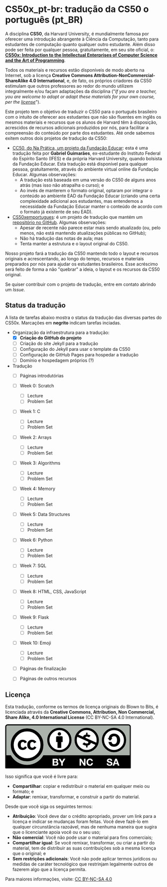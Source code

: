 # CS50x\_pt-br: tradução da CS50 o português (pt_BR)

A disciplina **CS50**, da Harvard University, é mundialmente famosa por oferecer
uma introdução abrangente à Ciência da Computação, tanto para estudantes de
computação quanto qualquer outro estudante. Além disso pode ser feita por
qualquer pessoa, gratuitamente, em seu site oficial, o:
[**CS50x: Introduction to the Intellectual Enterprises of Computer Science and
the Art of Programming**](https://cs50.harvard.edu/x/).

Todos os materiais e recursos estão disponíveis de modo aberto na Internet,
sob a licença **Creative Commons Attribution-NonCommercial-ShareAlike 4.0
International**, e, de fato, os próprios criadores da CS50 estimulam que outros
professores ao redor do mundo utilizem integralmente e/ou façam adaptações da
disciplina ("_If you are a teacher, you are welcome to adopt or adapt these
materials for your own course, per the
[license](https://cs50.harvard.edu/x/license)_").

Este projeto tem o objetivo de traduzir o CS50 para o português brasileiro com o
intuito de oferecer aos estudantes que não são fluentes em inglês os mesmos
materiais e recursos que os alunos de Harvard têm à disposição, acrescidos de
recursos adicionais produzidos por nós, para facilitar a compreensão do conteúdo
por parte dos estudantes. Até onde sabemos exitem outros dois projetos de
tradução da CS50:

* [CC50, do Na Prática, um projeto da Fundação
  Educar](https://www.estudarfora.org.br/cursos/cc50/): esta é uma tradução
  feita por **Gabriel Guimarães**, ex-estudante do Instituto Federal do Espírito
  Santo (IFES) e da própria Harvard University, quando bolsista da Fundação
  Educar. Esta tradução está disponível para qualquer pessoa, gratuitamente,
  através do ambiente virtual online da Fundação Educar. Algumas observações:
    * A tradução está baseada em uma versão do CS50 de alguns anos atrás (mas
      isso não atrapalha o curso); e
    * Ao invés de manterem o formato original, optaram por integrar o conteúdo
      ao ambiente EAD da Fundação Educar (criando uma certa complexidade
      adicional aos estudantes, mas entendemos a necessidade da Fundação Educar
      manter o conteúdo de acordo com o formato já existente de seu EAD).
* [CS50xemportugues](https://cs50xemportugues.github.io/2023/): é um projeto
  de tradução que mantém um [repositório no
  GitHub](https://github.com/cs50xemportugues/). Algumas observações:
    * Apesar de recente não parece estar mais sendo atualizado (ou, pelo menos,
      não está mantendo atualizações públicas no GitHub);
    * Não há tradução das notas de aula; mas
    * Tenta manter a estrutura e o layout original do CS50.

Nosso projeto fará a tradução da CS50 mantendo todo o layout e recursos
originais e acrescentando, ao longo do tempo, recursos e materiais preparados
por nós para ajudar os estudantes brasileiros. Esse acréscimo será feito de
forma a não "quebrar" a ideia, o layout e os recursos da CS50 original.

Se quiser contribuir com o projeto de tradução, entre em contato abrindo um
*Issue*.


## Status da tradução
A lista de tarefas abaixo mostra o status da tradução das diversas partes do
CS50x. Marcações em **negrito** indicam tarefas inciadas.

- Organização da infraestrutura para a tradução:
  - [x] **Criação do GitHub do projeto**
  - [ ] Criação do site Jekyll para a tradução
  - [ ] Configuração do Jekyll para usar o template da CS50
  - [ ] Configuração de GitHub Pages para hospedar a tradução
  - [ ] Domínio e hospedagem próprios (?)

- Tradução
  - [ ] Páginas introdutórias
  - [ ] Week 0: Scratch
    - [ ] Lecture
    - [ ] Problem Set
  - [ ] Week 1: C
    - [ ] Lecture
    - [ ] Problem Set
  - [ ] Week 2: Arrays
    - [ ] Lecture
    - [ ] Problem Set
  - [ ] Week 3: Algorithms
    - [ ] Lecture
    - [ ] Problem Set
  - [ ] Week 4: Memory
    - [ ] Lecture
    - [ ] Problem Set
  - [ ] Week 5: Data Structures
    - [ ] Lecture
    - [ ] Problem Set
  - [ ] Week 6: Python
    - [ ] Lecture
    - [ ] Problem Set
  - [ ] Week 7: SQL
    - [ ] Lecture
    - [ ] Problem Set
  - [ ] Week 8: HTML, CSS, JavaScript
    - [ ] Lecture
    - [ ] Problem Set
  - [ ] Week 9: Flask
    - [ ] Lecture
    - [ ] Problem Set
  - [ ] Week 10: Emoji
    - [ ] Lecture
    - [ ] Problem Set
  - [ ] Páginas de finalização
  - [ ] Páginas de outros recursos


## Licença
Esta tradução, conforme os termos de licença originais do Blown to Bits, é
licenciada através da **Creative Commons, Attribution, Non Commercial, Share
Alike, 4.0 International License** (CC BY-NC-SA 4.0 International).

![CC BY-NC-SA 4.0](https://raw.githubusercontent.com/computacaoraiz/cs50x_pt-br/master/imagens/cc-by-nc-sa.png)

Isso significa que você é livre para:

* **Compartilhar**: copiar e redistribuir o material em qualquer meio ou
  formato; e
* **Adaptar**: remixar, transformar, e construir a partir do material.

Desde que você siga os seguintes termos:

* **Atribuição**: Você deve dar o crédito apropriado, prover um link para a
  licença e indicar se mudanças foram feitas. Você deve fazê-lo em qualquer
  circunstância razoável, mas de nenhuma maneira que sugira que o licenciante
  apoia você ou o seu uso;
* **Não comercial**: Você não pode usar o material para fins comerciais;
* **Compartilhar igual**: Se você remixar, transformar, ou criar a partir do
  material, tem de distribuir as suas contribuições sob a mesma licença que o
  original; e
* **Sem restrições adicionais**: Você não pode aplicar termos jurídicos ou
  medidas de caráter tecnológico que restrinjam legalmente outros de fazerem
  algo que a licença permita.

Para maiores informações, visite:
[CC BY-NC-SA 4.0](https://creativecommons.org/licenses/by-nc-sa/4.0/)
